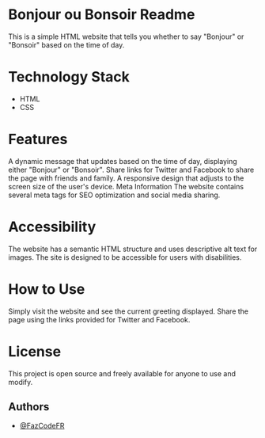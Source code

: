 # Bonjour ou Bonsoir Readme

This is a simple HTML website that tells you whether to say "Bonjour" or "Bonsoir" based on the time of day.

# Technology Stack

- HTML
- CSS

# Features

A dynamic message that updates based on the time of day, displaying either "Bonjour" or "Bonsoir".
Share links for Twitter and Facebook to share the page with friends and family.
A responsive design that adjusts to the screen size of the user's device.
Meta Information
The website contains several meta tags for SEO optimization and social media sharing.

# Accessibility

The website has a semantic HTML structure and uses descriptive alt text for images. The site is designed to be accessible for users with disabilities.

# How to Use

Simply visit the website and see the current greeting displayed. Share the page using the links provided for Twitter and Facebook.

# License

This project is open source and freely available for anyone to use and modify.

## Authors

- [@FazCodeFR](https://www.github.com/FazCodeFR)
